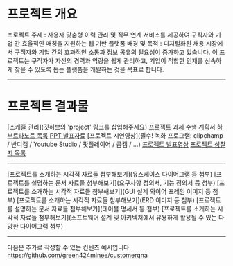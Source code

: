 #  프로젝트 개요

프로젝트 주제 : 사용자 맞춤형 이력 관리 및 직무 연계 서비스를 제공하여 구직자와 기업 간 효율적인 매칭을 지원하는 웹 기반 플랫폼
배경 및 목적 : 디지털화된 채용 시장에서 구직자와 기업 간의 효과적인 소통과 정보 공유의 필요성이 증가하고 있습니다. 이 프로젝트는 구직자가 자신의 경력과 역량을 쉽게 관리하고, 기업이 적합한 인재를 신속하게 찾을 수 있도록 돕는 플랫폼을 개발하는 것을 목표로 합니다.

---

# 프로젝트 결과물

[스케줄 관리](깃허브의 'project' 링크를 삽입해주세요)
[프로젝트 과제 수행 계획서](문서/1_프로젝트_과제_수행_계획서.md)
[하부르타노트 목록](문서/2_하브루타_노트_목록.md)
[PPT 발표자료](문서/3_팀_프로젝트_결과보고서.pptx)
[프로젝트 시연영상](필수! 녹화 프로그램: clipchamp / 반디캠 / Youtube Studio / 팟플레이어 / 곰캠 / ...)
[프로젝트 발표영상]()
[프로젝트 성찰지 목록](문서/4_프로젝트_성찰지_목록.md)

---

[프로젝트를 소개하는 시각적 자료들 첨부해보기](유스케이스 다이어그램 등 첨부)
[프로젝트를 설명하는 문서 자료들 첨부해보기](요구사항 정의서, 기능 정의서 등 첨부)
[프로젝트를 소개하는 시각적 자료들 첨부해보기](GUI 설계 와이어 프레임 이미지 등 첨부)
[프로젝트를 소개하는 시각적 자료들 첨부해보기](ERD 이미지 등 첨부)
[프로젝트를 설명하는 문서 자료들 첨부해보기](테이블 명세서 등 첨부)
[프로젝트를 소개하는 시각적 자료들 첨부해보기](소프트웨어 설계 및 아키텍처에서 유용하게 활용될 수 있는 다양한 다이어그램 첨부)

---

다음은 추가로 작성할 수 있는 컨텐츠 예시입니다.
https://github.com/green424minee/customerqna